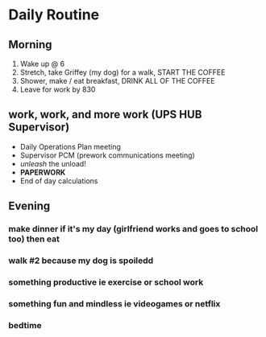 # Daily Routine
## Morning
1. Wake up @ 6
2. Stretch, take Griffey (my dog) for a walk, START THE COFFEE
3. Shower, make / eat breakfast, DRINK ALL OF THE COFFEE
4. Leave for work by 830
## work, work, and more work (UPS HUB Supervisor)
- Daily Operations Plan meeting
- Supervisor PCM (prework communications meeting)
- *unleash* the unload!
- **PAPERWORK**
- End of day calculations
## Evening
### make dinner if it's my day (girlfriend works and goes to school too) then eat
### walk #2 because my dog is spoiledd
### something productive ie exercise or school work 
### something fun and mindless ie videogames or netflix 
### bedtime
